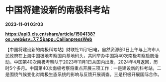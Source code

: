 # 中国将建设新的南极科考站

**2023-11-01 03:03**

**https://api3.cls.cn/share/article/1504138?os=web&sv=7.7.5&app=CailianpressWeb**

【中国将建设新的南极科考站】财联社11月1日电，自然资源部1日上午与上海市人民政府在上海中国极地考察国内基地码头，共同举办中国第40次南极考察启航活动。中国第40次南极考察队于2023年11月1日从国内出发，2024年4月返回，历时5个多月。中国第40次南极考察将重点开展三项工作：一是建设新的科考站。二是围绕气候变化对南极生态系统的影响与反馈开展调查。三是积极开展国际合作。
